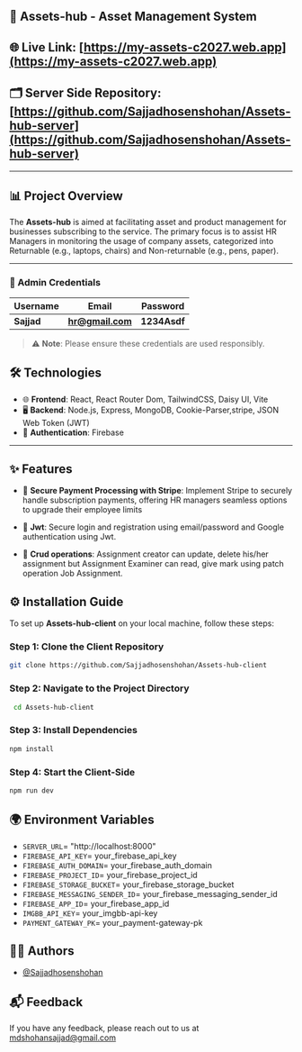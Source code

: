 ## 🚀 Assets-hub - Asset Management System



## 🌐 Live Link: [https://my-assets-c2027.web.app](https://my-assets-c2027.web.app)

## 🗂️ Server Side Repository: [https://github.com/Sajjadhosenshohan/Assets-hub-server](https://github.com/Sajjadhosenshohan/Assets-hub-server)

---

## 📊 Project Overview

The **Assets-hub** is aimed at facilitating asset and product management for businesses subscribing to the service. The primary focus is to assist HR Managers in monitoring the usage of company assets, categorized into Returnable (e.g., laptops, chairs) and Non-returnable (e.g., pens, paper).

---

### 🔐 Admin Credentials
| Username       | Email                    | Password |
| -------------- | ------------------------ | -------- |
| **Sajjad**   | **hr@gmail.com** | **1234Asdf** |

> ⚠️ **Note**: Please ensure these credentials are used responsibly.

  ## 🛠 Technologies

- 🌐 **Frontend**: React, React Router Dom, TailwindCSS, Daisy UI, Vite
- 🖥️ **Backend**: Node.js, Express, MongoDB, Cookie-Parser,stripe, JSON Web Token (JWT)
- 🔐 **Authentication**: Firebase

---

## ✨ Features

- 📝 **Secure Payment Processing with Stripe**: Implement Stripe to securely handle subscription payments, offering HR managers seamless options to upgrade their employee limits

-  📝 **Jwt**: Secure login and registration using email/password and Google authentication using Jwt.

-  📝 **Crud operations**: Assignment creator can update, delete his/her assignment but Assignment Examiner can  read, give mark using patch operation Job Assignment.



## ⚙️ Installation Guide
To set up **Assets-hub-client** on your local machine, follow these steps:

### Step 1: Clone the Client Repository
```bash
git clone https://github.com/Sajjadhosenshohan/Assets-hub-client
```

### Step 2: Navigate to the Project Directory
```bash
 cd Assets-hub-client
```

### Step 3: Install Dependencies
```bash
npm install
```

### Step 4: Start the Client-Side
```bash
npm run dev
```

## 🌍 Environment Variables

- `SERVER_URL`= "http://localhost:8000"
- `FIREBASE_API_KEY`= your_firebase_api_key
- `FIREBASE_AUTH_DOMAIN`= your_firebase_auth_domain
- `FIREBASE_PROJECT_ID`= your_firebase_project_id
- `FIREBASE_STORAGE_BUCKET`= your_firebase_storage_bucket
- `FIREBASE_MESSAGING_SENDER_ID`= your_firebase_messaging_sender_id
- `FIREBASE_APP_ID`= your_firebase_app_id
- `IMGBB_API_KEY`= your_imgbb-api-key
- `PAYMENT_GATEWAY_PK`= your_payment-gateway-pk


## 👨‍💻 Authors

- [@Sajjadhosenshohan](https://github.com/Sajjadhosenshohan)


## 📬 Feedback

If you have any feedback, please reach out to us at mdshohansajjad@gmail.com

